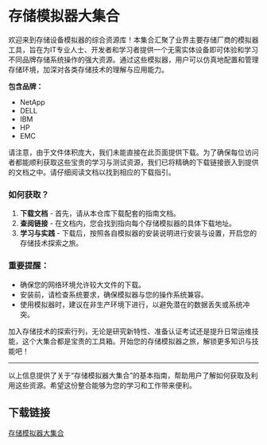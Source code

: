 # 存储模拟器大集合

欢迎来到存储设备模拟器的综合资源库！本集合汇聚了业界主要存储厂商的模拟器工具，旨在为IT专业人士、开发者和学习者提供一个无需实体设备即可体验和学习不同品牌存储系统操作的强大资源。通过这些模拟器，用户可以仿真地配置和管理存储环境，加深对各类存储技术的理解与应用能力。

**包含品牌：**
- NetApp
- DELL
- IBM
- HP
- EMC

请注意，由于文件体积庞大，我们未能直接在此页面提供下载。为了确保每位访问者都能顺利获取这些宝贵的学习与测试资源，我们已将精确的下载链接嵌入到提供的文档之中。请仔细阅读文档以找到相应的下载指引。

### 如何获取？
1. **下载文档** - 首先，请从本仓库下载配套的指南文档。
2. **查阅链接** - 在文档内，您会找到指向每个存储模拟器的具体下载地址。
3. **学习与实践** - 下载后，按照各自模拟器的安装说明进行安装与设置，开启您的存储技术探索之旅。

### 重要提醒：
- 确保您的网络环境允许较大文件的下载。
- 安装前，请检查系统要求，确保模拟器与您的操作系统兼容。
- 使用模拟器时，建议在非生产环境下进行，以避免潜在的数据丢失或系统冲突。

加入存储技术的探索行列，无论是研究新特性、准备认证考试还是提升日常运维技能，这个大集合都是宝贵的工具箱。开始您的存储模拟器之旅，解锁更多知识与技能吧！

---

以上信息提供了关于“存储模拟器大集合”的基本指南，帮助用户了解如何获取及利用这些资源。希望这份整合能够为您的学习和工作带来便利。

## 下载链接

[存储模拟器大集合](https://pan.quark.cn/s/fd6ee4eb0081)